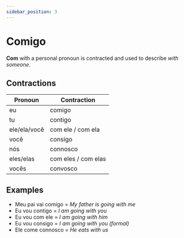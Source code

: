 ```yaml
---
sidebar_position: 3
---
```


# Comigo

**Com** with a personal pronoun is contracted and used to describe _with someone_.

## Contractions

| Pronoun      | Contraction         |
| ------------ | ------------------- |
| eu           | comigo              |
| tu           | contigo             |
| ele/ela/você | com ele / com ela   |
| você         | consigo             |
| nós          | connosco            |
| eles/elas    | com eles / com elas |
| vocês        | convosco            |

## Examples

- Meu pai vai comigo = _My father is going with me_
- Eu vou contigo = _I am going with you_
- Eu vou com ele = _I am going with him_
- Eu vou consigo = _I am going with you (formal)_
- Ele come connosco = _He eats with us_
